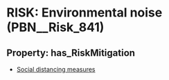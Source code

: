 # RISK: __Environmental noise__ (PBN__Risk_841)

## Property: has_RiskMitigation

* [Social distancing measures](PBN__RiskMitigation_416)

